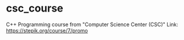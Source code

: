 # csc_course
C++ Programming course from "Computer Science Center (CSC)"
Link: https://stepik.org/course/7/promo
